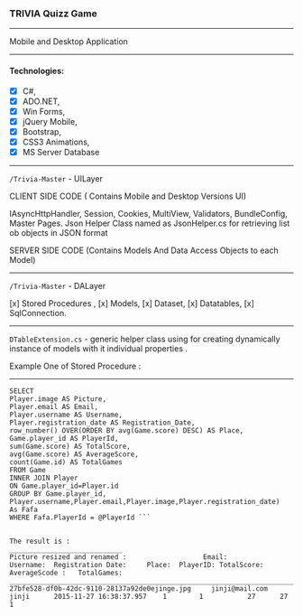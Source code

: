 ### TRIVIA Quizz Game ###
___________________________

Mobile and Desktop Application
___________________________
#### Technologies: ####

- [x] C#, 
- [x] ADO.NET, 
- [x] Win Forms, 
- [x] jQuery Mobile, 
- [x] Bootstrap, 
- [x] CSS3 Animations, 
- [x] MS Server Database 
________________________

``` /Trivia-Master ```  - UILayer

CLIENT SIDE CODE  ( Contains Mobile and Desktop Versions UI) 

IAsyncHttpHandler, Session, Cookies, MultiView, Validators, BundleConfig, Master Pages.
Json Helper Class named as JsonHelper.cs for retrieving list ob objects in JSON format


SERVER SIDE CODE (Contains Models And Data Access Objects to each Model)  
_______________________________
``` /Trivia-Master ```  - DALayer

[x] Stored Procedures ,
[x] Models,
[x] Dataset,
[x] Datatables,
[x] SqlConnection.
______________________________
```DTableExtension.cs``` - generic helper class using for creating dynamically instance of models with it individual properties .


Example One of Stored Procedure :
______________________________
```SELECT * FROM(
SELECT 
Player.image AS Picture,
Player.email AS Email,
Player.username AS Username,
Player.registration_date AS Registration_Date,
row_number() OVER(ORDER BY avg(Game.score) DESC) AS Place,
Game.player_id AS PlayerId,
sum(Game.score) AS TotalScore,
avg(Game.score) AS AverageScore,
count(Game.id) AS TotalGames
FROM Game
INNER JOIN Player
ON Game.player_id=Player.id
GROUP BY Game.player_id,
Player.username,Player.email,Player.image,Player.registration_date)
As Fafa
WHERE Fafa.PlayerId = @PlayerId ```


The result is : 
____________________________
Picture resized and renamed :                   Email:          Username:  Registration Date:     Place:  PlayerID: TotalScore: AverageScode :   TotalGames:
_______________________________________________________________________________________________________________________________
27bfe528-df0b-42dc-9110-28137a92de0ejinge.jpg	  jinji@mail.com	jinji	   2015-11-27 16:38:37.957	  1	       1	       27	   27	  1







